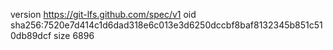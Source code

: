 version https://git-lfs.github.com/spec/v1
oid sha256:7520e7d414c1d6dad318e6c013e3d6250dccbf8baf8132345b851c510db89dcf
size 6896
